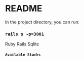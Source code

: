 # README

In the project directory, you can run:

### `rails s -p=3001`


Ruby
Rails
Sqlite
#### `Available Stacks`

